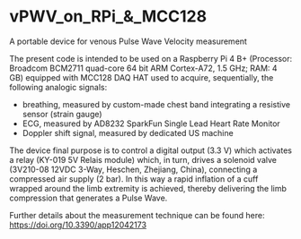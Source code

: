 # vPWV_on_RPi_&_MCC128
A portable device for venous Pulse Wave Velocity measurement

The present code is intended to be used on a Raspberry Pi 4 B+ (Processor: Broadcom BCM2711 quad-core 64 bit ARM Cortex-A72, 1.5 GHz; RAM: 4 GB) equipped with MCC128 DAQ HAT used to acquire, sequentially, the following analogic signals:

- breathing, measured by custom-made chest band integrating a resistive sensor (strain gauge)
- ECG, measured by AD8232 SparkFun Single Lead Heart Rate Monitor
- Doppler shift signal, measured by dedicated US machine

The device final purpose is to control a digital output (3.3 V) which activates a relay (KY-019 5V Relais module) which, in turn, drives a solenoid valve (3V210-08 12VDC 3-Way, Heschen, Zhejiang, China), connecting a compressed air supply (2 bar). In this way a rapid inflation of a cuff wrapped around the limb extremity is achieved, thereby delivering the limb compression that generates a Pulse Wave.

Further details about the measurement technique can be found here: https://doi.org/10.3390/app12042173
